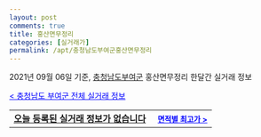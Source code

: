 ```yaml
---
layout: post
comments: true
title: 홍산면무정리
categories: [실거래가]
permalink: /apt/충청남도부여군홍산면무정리
---
```


2021년 09월 06일 기준, <a href="/apt/충청남도부여군">충청남도부여군</a> 홍산면무정리 한달간 실거래 정보

<a style="color: blue;" href="/apt/충청남도부여군">< 충청남도 부여군 전체 실거래 정보</a>
<!---- start ---->
<table>
  <tr>
    <td colspan="4" style="font-weight: bold;"><a href="/apt/충청남도부여군홍산면무정리{name_without_space}">오늘 등록된 실거래 정보가 없습니다</a> &nbsp;&nbsp;&nbsp; <a style="color: blue; font-size: smaller;" href="/apt/충청남도부여군홍산면무정리{name_without_space}">면적별 최고가 ></a></td>
  </tr>
    
</table>
<!---- end ---->
    